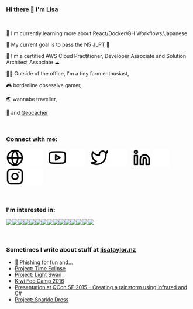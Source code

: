 ### Hi there 👋 I'm Lisa

<br />

🌱 I'm currently learning more about React/Docker/GH Workflows/Japanese

🥅 My current goal is to pass the N5 [JLPT](https://www.jlpt.jp/e/) 🎌

🏅 I'm a certified AWS Cloud Practitioner, Developer Associate and Solution Architect Associate ☁

🧑‍🌾 Outside of the office, I'm a tiny farm enthusiast,

🎮 borderline obsessive gamer,

🌏 wannabe traveller,

🧭 and [Geocacher](https://www.geocaching.com/play)

<br />

### Connect with me:

[![website](./img/globe-light.svg)](https://www.lisa3x3x3.com/#gh-light-mode-only)
[![website](./img/globe-dark.svg)](https://www.lisa3x3x3.com/#gh-dark-mode-only)
&nbsp;&nbsp;
[![website](./img/youtube-light.svg)](https://www.youtube.com/channel/UCaa4alc4wMrHSIm4i-VNmvw#gh-light-mode-only)
[![website](./img/youtube-dark.svg)](https://www.youtube.com/channel/UCaa4alc4wMrHSIm4i-VNmvw#gh-dark-mode-only)
&nbsp;&nbsp;
[![website](./img/twitter-light.svg)](https://twitter.com/Lisa3x3x3#gh-light-mode-only)
[![website](./img/twitter-dark.svg)](https://twitter.com/Lisa3x3x3#gh-dark-mode-only)
&nbsp;&nbsp;
[![website](./img/linkedin-light.svg)](https://www.linkedin.com/in/lisa3x3x3/#gh-light-mode-only)
[![website](./img/linkedin-dark.svg)](https://www.linkedin.com/in/lisa3x3x3/#gh-dark-mode-only)
&nbsp;&nbsp;
[![website](./img/instagram-light.svg)](https://www.instagram.com/lisa3x3x3/#gh-light-mode-only)
[![website](./img/instagram-dark.svg)](https://www.instagram.com/lisa3x3x3/#gh-dark-mode-only)

<br />

### I'm interested in:

<img src="https://cdn.jsdelivr.net/gh/devicons/devicon/icons/csharp/csharp-original.svg" width="40px"/><img src="https://cdn.jsdelivr.net/gh/devicons/devicon/icons/cplusplus/cplusplus-original.svg" width="40px" /><img src="https://cdn.jsdelivr.net/gh/devicons/devicon/icons/javascript/javascript-original.svg" width="40px"/><img src="https://cdn.jsdelivr.net/gh/devicons/devicon/icons/arduino/arduino-original.svg" width="40px"/><img src="https://cdn.jsdelivr.net/gh/devicons/devicon/icons/amazonwebservices/amazonwebservices-original.svg" width="40px"/><img src="https://cdn.jsdelivr.net/gh/devicons/devicon/icons/azure/azure-original.svg" width="40px"/><img src="https://cdn.jsdelivr.net/gh/devicons/devicon/icons/visualstudio/visualstudio-plain.svg" width="40px"/><img src="https://cdn.jsdelivr.net/gh/devicons/devicon/icons/dot-net/dot-net-original.svg" width="40px"/><img src="https://cdn.jsdelivr.net/gh/devicons/devicon/icons/git/git-original.svg" width="40px"/><img src="https://cdn.jsdelivr.net/gh/devicons/devicon/icons/github/github-original.svg" width="40px"/><img src="https://cdn.jsdelivr.net/gh/devicons/devicon/icons/docker/docker-original.svg" width="40px"/><img src="https://cdn.jsdelivr.net/gh/devicons/devicon/icons/raspberrypi/raspberrypi-original.svg" width="40px"/><img src="https://cdn.jsdelivr.net/gh/devicons/devicon/icons/react/react-original.svg" width="40px"/><img src="https://cdn.jsdelivr.net/gh/devicons/devicon/icons/tensorflow/tensorflow-original.svg" width="40px"/><img src="https://cdn.jsdelivr.net/gh/devicons/devicon/icons/unity/unity-original.svg" width="40px"/>

<br />

### Sometimes I write about stuff at [lisataylor.nz](http://lisataylor.nz/)
<!-- BLOG-POST-LIST:START -->
- [🎣 Phishing for fun and…](https://lisa3x3x3.com/2023/11/09/%f0%9f%8e%a3-phishing-for-fun-and/)
- [Project: Time Eclipse](https://lisa3x3x3.com/2017/12/31/project-time-eclipse/)
- [Project: Light Swan](https://lisa3x3x3.com/2015/09/20/project-light-swan/)
- [Kiwi Foo Camp 2016](https://lisa3x3x3.com/2016/04/17/kiwi-foo-camp-2016/)
- [Presentation at QCon SF 2015 – Creating a rainstorm using infrared and C#](https://lisa3x3x3.com/2015/12/12/presentation-at-qcon-sf-2015-creating-a-rainstorm-using-infrared-and-c/)
- [Project: Sparkle Dress](https://lisa3x3x3.com/2015/06/21/project-sparkle-dress/)
<!-- BLOG-POST-LIST:END -->
